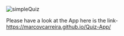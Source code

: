 

![simpleQuiz](https://github.com/user-attachments/assets/705dc52c-47ff-4e37-b032-3b980ee2678b)


Please have a look at the App here is the link- https://marcovcarreira.github.io/Quiz-App/
